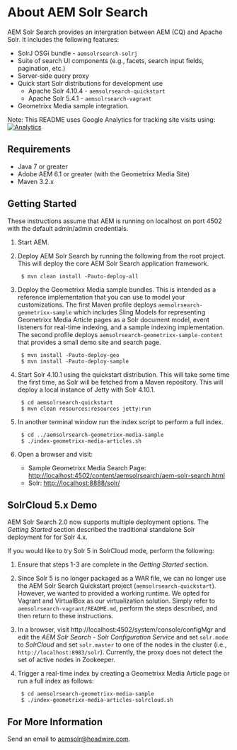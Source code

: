 About AEM Solr Search
=====================

AEM Solr Search provides an intergration between AEM (CQ) and Apache Solr. It includes the following features:

* SolrJ OSGi bundle - `aemsolrsearch-solrj`
* Suite of search UI components (e.g., facets, search input fields, pagination, etc.)
* Server-side query proxy
* Quick start Solr distributions for development use
    * Apache Solr 4.10.4 - `aemsolrsearch-quickstart`
    * Apache Solr 5.4.1 - `aemsolrsearch-vagrant`
* Geometrixx Media sample integration.

Note: This README uses Google Analytics for tracking site visits using: [![Analytics](https://ga-beacon.appspot.com/UA-72395016-2/headwirecom/aem-solr-search/readme)](https://github.com/igrigorik/ga-beacon)


Requirements
------------

* Java 7 or greater
* Adobe AEM 6.1 or greater (with the Geometrixx Media Site)
* Maven 3.2.x


Getting Started
---------------

These instructions assume that AEM is running on localhost on port 4502 with the default admin/admin credentials.

1. Start AEM.

2. Deploy AEM Solr Search by running the following from the root project. This will deploy the core AEM Solr Search application framework.

        $ mvn clean install -Pauto-deploy-all
        
3. Deploy the Geometrixx Media sample bundles. This is intended as a reference implementation that you can use to model your customizations.
   The first Maven profile deploys `aemsolrsearch-geometrixx-sample` which includes Sling Models for representing Geometrixx Media
   Article pages as a Solr document model, event listeners for real-time indexing, and a sample indexing implementation. The second
   profile deploys `aemsolrsearch-geometrixx-sample-content` that provides a small demo site and search page.

        $ mvn install -Pauto-deploy-geo
        $ mvn install -Pauto-deploy-sample

4. Start Solr 4.10.1 using the quickstart distribution. This will take some time the first time, as Solr will be fetched from a Maven repository.
   This will deploy a local instance of Jetty with Solr 4.10.1.

        $ cd aemsolrsearch-quickstart
        $ mvn clean resources:resources jetty:run
    
5. In another terminal window run the index script to perform a full index.

        $ cd ../aemsolrsearch-geometrixx-media-sample
        $ ./index-geometrixx-media-articles.sh

6. Open a browser and visit:
    * Sample Geometrixx Media Search Page: [http://localhost:4502/content/aemsolrsearch/aem-solr-search.html](http://localhost:4502/content/aemsolrsearch/aem-solr-search.html)
    * Solr: [http://localhost:8888/solr/](http://localhost:8888/solr/)


SolrCloud 5.x Demo
------------------

AEM Solr Search 2.0 now supports multiple deployment options. The _Getting Started_ section described the traditional standalone Solr deployment for for Solr 4.x.

If you would like to try Solr 5 in SolrCloud mode, perform the following:

1. Ensure that steps 1-3 are complete in the _Getting Started_ section.

2. Since Solr 5 is no longer packaged as a WAR file, we can no longer use the AEM Solr Search Quickstart project (`aemsolrsearch-quickstart`). 
   However, we wanted to provided a working runtime. We opted for Vagrant and VirtualBox as our virtualization solution. Simply refer to
   `aemsolrsearch-vagrant/README.md`, perform the steps described, and then return to these instructions.
   
3. In a browser, visit http://localhost:4502/system/console/configMgr and edit the _AEM Solr Search - Solr Configuration Service_ and set 
   `solr.mode` to _SolrCloud_ and set `solr.master` to one of the nodes in the cluster (i.e., `http://localhost:8983/solr`). 
   Currently, the proxy does not detect the set of active nodes in Zookeeper.
   
4. Trigger a real-time index by creating a Geometrixx Media Article page or run a full index as follows:

        $ cd aemsolrsearch-geometrixx-media-sample
        $ ./index-geometrixx-media-articles-solrcloud.sh

For More Information
--------------------

Send an email to <aemsolr@headwire.com>.
